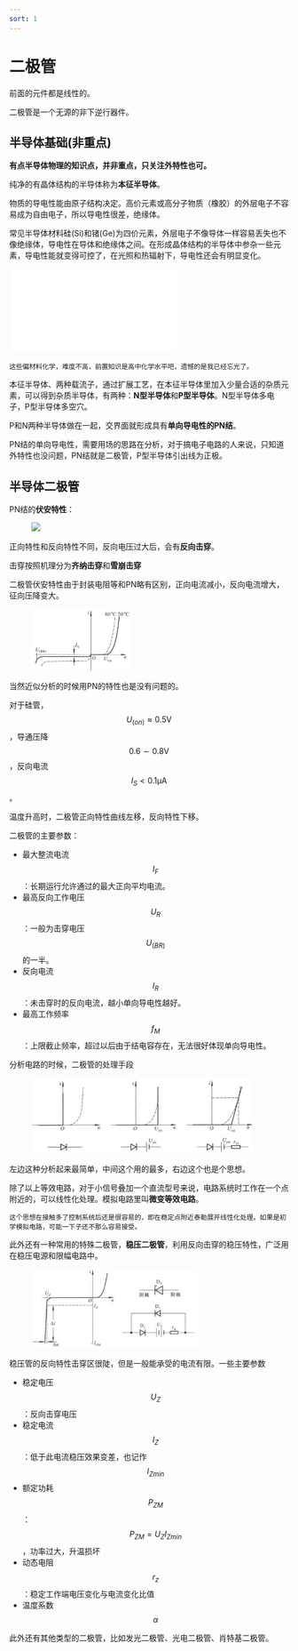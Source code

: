```yaml
---
sort: 1
---
```

# 二极管

前面的元件都是线性的。

二极管是一个无源的非下逆行器件。

## 半导体基础(非重点)

**有点半导体物理的知识点，并非重点，只关注外特性也可。**

纯净的有晶体结构的半导体称为**本征半导体**。

物质的导电性能由原子结构决定。高价元素或高分子物质（橡胶）的外层电子不容易成为自由电子，所以导电性很差，绝缘体。

常见半导体材料硅(Si)和锗(Ge)为四价元素，外层电子不像导体一样容易丢失也不像绝缘体，导电性在导体和绝缘体之间。在形成晶体结构的半导体中参杂一些元素，导电性能就变得可控了，在光照和热辐射下，导电性还会有明显变化。

<iframe src="//player.bilibili.com/player.html?aid=244229540&bvid=BV1Gv411i753&cid=222668535&page=1" scrolling="no" border="0" frameborder="no" framespacing="0" allowfullscreen="true"> </iframe>

```note
这些偏材料化学，难度不高，前置知识是高中化学水平吧，遗憾的是我已经忘光了。
```

本征半导体、两种载流子，通过扩展工艺，在本征半导体里加入少量合适的杂质元素，可以得到杂质半导体，有两种：**N型半导体**和**P型半导体**。N型半导体多电子，P型半导体多空穴。

P和N两种半导体做在一起，交界面就形成具有**单向导电性的PN结**。

PN结的单向导电性，需要用场的思路在分析，对于搞电子电路的人来说，只知道外特性也没问题，PN结就是二极管，P型半导体引出线为正极。

## 半导体二极管

PN结的**伏安特性**：

<figure>
    <img src="./images/PN结.jpg" width=180 />
</figure>

正向特性和反向特性不同，反向电压过大后，会有**反向击穿**。

击穿按照机理分为**齐纳击穿**和**雪崩击穿**

二极管伏安特性由于封装电阻等和PN略有区别，正向电流减小，反向电流增大，征向压降变大。

<figure>
    <img src="./images/二极管伏安特性.jpg" width=180 />
</figure>

当然近似分析的时候用PN的特性也是没有问题的。

对于硅管，$$ U_{(on)} \approx 0.5 \mathrm{V} $$，导通压降$$ 0.6 \sim 0.8 \mathrm{V} $$，反向电流$$ I_S <0.1 \mathrm{\mu A} $$。

温度升高时，二极管正向特性曲线左移，反向特性下移。


二极管的主要参数：
- 最大整流电流$$ I_F $$：长期运行允许通过的最大正向平均电流。
- 最高反向工作电压$$ U_R $$：一般为击穿电压$$ U_{(BR)} $$的一半。
- 反向电流$$ I_R $$：未击穿时的反向电流，越小单向导电性越好。
- 最高工作频率$$ f_M $$：上限截止频率，超过以后由于结电容存在，无法很好体现单向导电性。


分析电路的时候，二极管的处理手段

<figure>
    <img src="./images/二极管等效电路.jpg" width=400 />
</figure>

左边这种分析起来最简单，中间这个用的最多，右边这个也是个思想。

除了以上等效电路，对于小信号叠加一个直流型号来说，电路系统时工作在一个点附近的，可以线性化处理。模拟电路里叫**微变等效电路**。

```note
这个思想在接触多了控制系统后还是很容易的，即在稳定点附近泰勒展开线性化处理。如果是初学模拟电路，可能一下子还不那么容易接受。
```


此外还有一种常用的特殊二极管，**稳压二极管**，利用反向击穿的稳压特性，广泛用在稳压电源和限幅电路中。

<figure>
    <img src="./images/稳压管特性.jpg" width=300 />
</figure>

稳压管的反向特性击穿区很陡，但是一般能承受的电流有限。一些主要参数
- 稳定电压$$ U_Z $$：反向击穿电压
- 稳定电流$$ I_Z $$：低于此电流稳压效果变差，也记作$$ I_{Zmin} $$
- 额定功耗$$ P_{ZM} $$：$$ P_{ZM} = U_Z I_{Zmin} $$，功率过大，升温损坏
- 动态电阻$$ r_z $$：稳定工作端电压变化与电流变化比值
- 温度系数$$ \alpha $$


此外还有其他类型的二极管，比如发光二极管、光电二极管、肖特基二极管。



